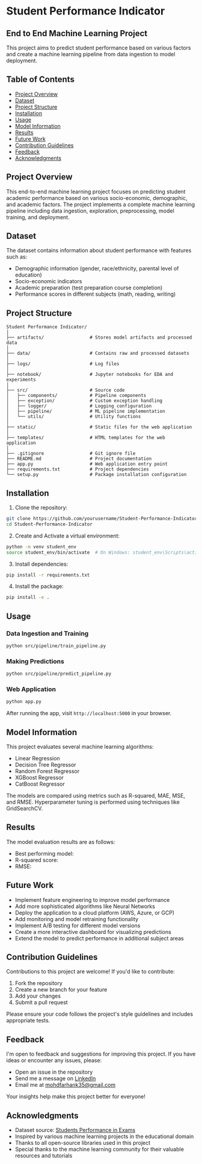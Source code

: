 # Student Performance Indicator
## End to End Machine Learning Project

This project aims to predict student performance based on various factors and create a machine learning pipeline from data ingestion to model deployment.

## Table of Contents
- [Project Overview](#project-overview)
- [Dataset](#dataset)
- [Project Structure](#project-structure)
- [Installation](#installation)
- [Usage](#usage)
- [Model Information](#model-information)
- [Results](#results)
- [Future Work](#future-work)
- [Contribution Guidelines](#contribution-guidelines)
- [Feedback](#feedback)
- [Acknowledgments](#acknowledgments)

## Project Overview

This end-to-end machine learning project focuses on predicting student academic performance based on various socio-economic, demographic, and academic factors. The project implements a complete machine learning pipeline including data ingestion, exploration, preprocessing, model training, and deployment.

## Dataset

The dataset contains information about student performance with features such as:
- Demographic information (gender, race/ethnicity, parental level of education)
- Socio-economic indicators
- Academic preparation (test preparation course completion)
- Performance scores in different subjects (math, reading, writing)

## Project Structure

```
Student Performance Indicator/
│
├── artifacts/                 # Stores model artifacts and processed data
│
├── data/                      # Contains raw and processed datasets
│   
├── logs/                      # Log files
│
├── notebook/                  # Jupyter notebooks for EDA and experiments
│
├── src/                       # Source code
│   ├── components/            # Pipeline components
│   ├── exception/             # Custom exception handling
│   ├── logger/                # Logging configuration
│   ├── pipeline/              # ML pipeline implementation
│   └── utils/                 # Utility functions
│
├── static/                    # Static files for the web application
│
├── templates/                 # HTML templates for the web application
│
├── .gitignore                 # Git ignore file
├── README.md                  # Project documentation
├── app.py                     # Web application entry point
├── requirements.txt           # Project dependencies
└── setup.py                   # Package installation configuration
```

## Installation

1. Clone the repository:
```bash
git clone https://github.com/yourusername/Student-Performance-Indicator.git
cd Student-Performance-Indicator
```

2. Create and Activate a virtual environment:
```bash
python -m venv student_env
source student_env/bin/activate  # On Windows: student_env\Scripts\activate
```

3. Install dependencies:
```bash
pip install -r requirements.txt
```

4. Install the package:
```bash
pip install -e .
```

## Usage

### Data Ingestion and Training
```bash
python src/pipeline/train_pipeline.py
```

### Making Predictions
```bash
python src/pipeline/predict_pipeline.py
```

### Web Application
```bash
python app.py
```
After running the app, visit `http://localhost:5000` in your browser.

## Model Information

This project evaluates several machine learning algorithms:
- Linear Regression
- Decision Tree Regressor
- Random Forest Regressor
- XGBoost Regressor
- CatBoost Regressor

The models are compared using metrics such as R-squared, MAE, MSE, and RMSE. Hyperparameter tuning is performed using techniques like GridSearchCV.

## Results

The model evaluation results are as follows:
- Best performing model: 
- R-squared score: 
- RMSE: 

## Future Work

- Implement feature engineering to improve model performance
- Add more sophisticated algorithms like Neural Networks
- Deploy the application to a cloud platform (AWS, Azure, or GCP)
- Add monitoring and model retraining functionality
- Implement A/B testing for different model versions
- Create a more interactive dashboard for visualizing predictions
- Extend the model to predict performance in additional subject areas

## Contribution Guidelines

Contributions to this project are welcome! If you'd like to contribute:

1. Fork the repository
2. Create a new branch for your feature
3. Add your changes
4. Submit a pull request

Please ensure your code follows the project's style guidelines and includes appropriate tests.

## Feedback

I'm open to feedback and suggestions for improving this project. If you have ideas or encounter any issues, please:
- Open an issue in the repository
- Send me a message on [LinkedIn](https://www.linkedin.com/in/mohd-farhankhan/)
- Email me at mohdfarhank35@gmail.com

Your insights help make this project better for everyone!

## Acknowledgments

- Dataset source: [Students Performance in Exams](https://www.kaggle.com/datasets/spscientist/students-performance-in-exams)
- Inspired by various machine learning projects in the educational domain
- Thanks to all open-source libraries used in this project
- Special thanks to the machine learning community for their valuable resources and tutorials
